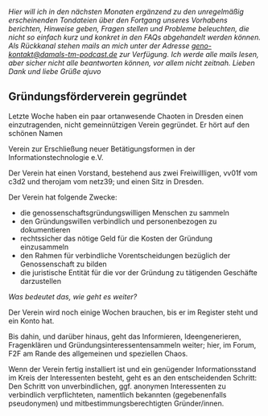 *Hier will ich in den nächsten Monaten ergänzend zu den unregelmäßig erscheinenden Tondateien über den Fortgang unseres Vorhabens berichten, Hinweise geben, Fragen stellen und Probleme beleuchten, die nicht so einfach kurz und konkret in den FAQs abgehandelt werden können.
Als Rückkanal stehen mails an mich unter der Adresse 
geno-kontakt@damals-tm-podcast.de 
zur Verfügung. Ich werde alle mails lesen, aber sicher nicht alle beantworten können, vor allem nicht zeitnah.
Lieben Dank und liebe Grüße
ajuvo*


## Gründungsförderverein gegründet

Letzte Woche haben ein paar ortanwesende Chaoten in Dresden einen einzutragenden, nicht gemeinnützigen Verein gegründet. Er hört auf den schönen Namen

Verein zur Erschließung neuer Betätigungsformen in der Informationstechnologie e.V.

Der Verein hat einen Vorstand, bestehend aus zwei Freiwillligen, vv01f vom c3d2 und therojam vom netz39; und einen Sitz in Dresden.

Der Verein hat folgende Zwecke: 
- die genossenschaftsgründungswilligen Menschen zu sammeln
- den Gründungswillen verbindlich und personenbezogen zu dokumentieren
- rechtssicher das nötige Geld für die Kosten der Gründung einzusammeln
- den Rahmen für verbindliche Vorentscheidungen bezüglich der Genossenschaft zu bilden
- die juristische Entität für die vor der Gründung zu tätigenden Geschäfte darzustellen


_Was bedeutet das, wie geht es weiter?_

Der Verein wird noch einige Wochen brauchen, bis er im Register steht und ein Konto hat.

Bis dahin, und darüber hinaus, geht das Informieren, Ideengenerieren, Fragenklären und Gründungsinteressentensammeln weiter; hier, im Forum, F2F am Rande des allgemeinen und speziellen Chaos.

Wenn der Verein fertig installiert ist und ein genügender Informationsstand im Kreis der Interessenten besteht, geht es an den entscheidenden Schritt: Den Schritt von unverbindlichen, ggf. anonymen Interessenten zu verbindlich verpflichteten, namentlich bekannten (gegebenenfalls pseudonymen) und mitbestimmungsberechtigten Gründer/innen.